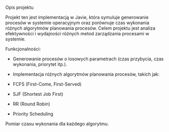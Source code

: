 Opis projektu

Projekt ten jest implementacją w Javie, która symuluje generowanie procesów w systemie operacyjnym oraz porównuje czas wykonania różnych algorytmów planowania procesów. Celem projektu jest analiza efektywności i wydajności różnych metod zarządzania procesami w systemie.

Funkcjonalności:

   - Generowanie procesów o losowych parametrach (czas przybycia, czas wykonania, priorytet itp.).

  - Implementacja różnych algorytmów planowania procesów, takich jak:

  - FCFS (First-Come, First-Served)

  - SJF (Shortest Job First)

  - RR (Round Robin)

  - Priority Scheduling

Pomiar czasu wykonania dla każdego algorytmu.
